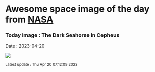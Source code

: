 
# Awesome space image of the day from [NASA](https://api.nasa.gov/)

### Today image : The Dark Seahorse in Cepheus
Date : 2023-04-20

![](https://apod.nasa.gov/apod/image/2304/Barnard-150_LRGB_HIGH-RES1024.jpg)

<small>Latest update : Thu Apr 20 07:12:09 2023</small>
        